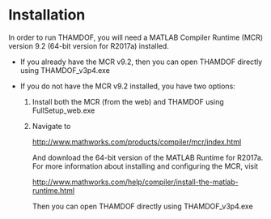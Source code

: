 # Installation

In order to run THAMDOF, you will need a MATLAB Compiler Runtime (MCR) version 9.2 (64-bit version for R2017a) installed. 

  * If you already have the MCR v9.2, then you can open THAMDOF directly using THAMDOF_v3p4.exe
  
  * If you do not have the MCR v9.2 installed, you have two options:  
    1. Install both the MCR (from the web) and THAMDOF using FullSetup_web.exe
    2. Navigate to

         http://www.mathworks.com/products/compiler/mcr/index.html

       And download the 64-bit version of the MATLAB Runtime for R2017a.  
       For more information about installing and configuring the MCR, visit 

         http://www.mathworks.com/help/compiler/install-the-matlab-runtime.html
   
       Then you can open THAMDOF directly using THAMDOF_v3p4.exe

